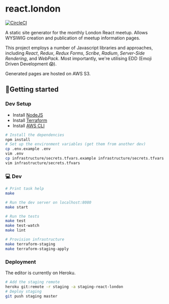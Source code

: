 react.london
============

[![CircleCI](https://circleci.com/gh/redbadger/react.london.svg?style=svg)](https://circleci.com/gh/redbadger/react.london)

A static site generator for the monthly London React meetup. Allows WYSIWIG
creation and publication of meetup information pages.

This project employs a number of Javascript libraries and approaches,
including _React_, _Redux_, _Redux Forms_, _Scribe_, _Radium_, _Server-Side
Rendering_, and _WebPack_. Most importantly, we're utilising EDD (Emoji Driven
Development 😱).

Generated pages are hosted on AWS S3.

## 🏃Getting started

### Dev Setup

* Install [NodeJS](https://nodejs.org/en/)
* Install [Terraform](https://www.terraform.io/)
* Install [AWS CLI](http://docs.aws.amazon.com/cli/latest/userguide/installing.html)

```sh
# Install the dependencies
npm install
# Set up the environment variables (get them from another dev)
cp .env.example .env
vim .env
cp infrastructure/secrets.tfvars.example infrastructure/secrets.tfvars
vim infrastructure/secrets.tfvars
```

### 💻 Dev

```sh
# Print task help
make

# Run the dev server on localhost:8080
make start

# Run the tests
make test
make test-watch
make lint

# Provision infrastructure
make terraform-staging
make terraform-staging-apply
```

### Deployment

The editor is currently on Heroku.

```sh
# Add the staging remote
heroku git:remote -r staging -a staging-react-london
# Deploy staging
git push staging master
```
